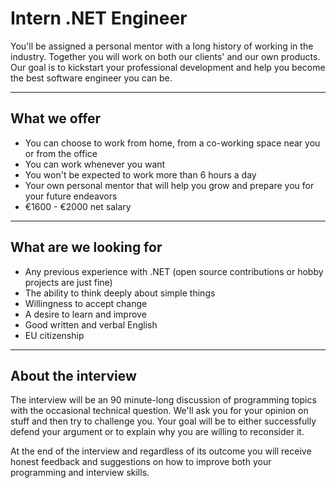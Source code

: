 # Intern .NET Engineer
You'll be assigned a personal mentor with a long history of working in the industry. Together you will work on both our clients' and our own products. Our goal is to kickstart your professional development and help you become the best software engineer you can be.

---

## What we offer
- You can choose to work from home, from a co-working space near you or from the office
- You can work whenever you want
- You won't be expected to work more than 6 hours a day
- Your own personal mentor that will help you grow and prepare you for your future endeavors
- €1600 - €2000 net salary

---

## What are we looking for
- Any previous experience with .NET (open source contributions or hobby projects are just fine)
- The ability to think deeply about simple things
- Willingness to accept change
- A desire to learn and improve
- Good written and verbal English
- EU citizenship

---

## About the interview
The interview will be an 90 minute-long discussion of programming topics with the occasional technical question. We'll ask you for your opinion on stuff and then try to challenge you. Your goal will be to either successfully defend your argument or to explain why you are willing to reconsider it.

At the end of the interview and regardless of its outcome you will receive honest feedback and suggestions on how to improve both your programming and interview skills.
